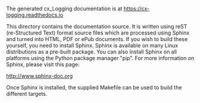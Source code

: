 The generated cx_Logging documentation is at https://cx-logging.readthedocs.io

This directory contains the documentation source.  It is written using reST
(re-Structured Text) format source files which are processed using Sphinx and
turned into HTML, PDF or ePub documents. If you wish to build these yourself,
you need to install Sphinx. Sphinx is available on many Linux distributions as
a pre-built package. You can also install Sphinx on all platforms using the
Python package manager "pip". For more information on Sphinx, please visit this
page:

http://www.sphinx-doc.org

Once Sphinx is installed, the supplied Makefile can be used to build the
different targets.

